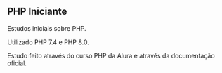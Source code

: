 ## PHP Iniciante  

Estudos iniciais sobre PHP.

Utilizado PHP 7.4 e PHP 8.0.

Estudo feito através do curso PHP da Alura e através da documentação oficial.
